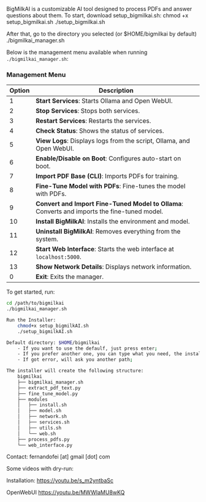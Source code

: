 

BigMilkAI is a customizable AI tool designed to process PDFs and answer questions about them. 
To start, download setup_bigmilkai.sh:
chmod +x setup_bigmilkai.sh
./setup_bigmilkai.sh

After that, go to the directory you selected (or $HOME/bigmilkai by default)
./bigmilkai_manager.sh

Below is the management menu available when running `./bigmilkai_manager.sh`:

### Management Menu

| Option | Description |
|--------|-------------|
| 1      | **Start Services**: Starts Ollama and Open WebUI. |
| 2      | **Stop Services**: Stops both services. |
| 3      | **Restart Services**: Restarts the services. |
| 4      | **Check Status**: Shows the status of services. |
| 5      | **View Logs**: Displays logs from the script, Ollama, and Open WebUI. |
| 6      | **Enable/Disable on Boot**: Configures auto-start on boot. |
| 7      | **Import PDF Base (CLI)**: Imports PDFs for training. |
| 8      | **Fine-Tune Model with PDFs**: Fine-tunes the model with PDFs. |
| 9      | **Convert and Import Fine-Tuned Model to Ollama**: Converts and imports the fine-tuned model. |
| 10     | **Install BigMilkAI**: Installs the environment and model. |
| 11     | **Uninstall BigMilkAI**: Removes everything from the system. |
| 12     | **Start Web Interface**: Starts the web interface at `localhost:5000`. |
| 13     | **Show Network Details**: Displays network information. |
| 0      | **Exit**: Exits the manager. |

To get started, run:
```bash
cd /path/to/bigmilkai
./bigmilkai_manager.sh

Run the Installer:
	chmod+x setup_bigmilkAI.sh
	./setup_bigmilkAI.sh

Default directory: $HOME/bigmilkai
	- If you want to use the defaulf, just press enter;
	- If you prefer another one, you can type what you need, the installer will check for permissions and proceed if everything is ok;
	- If got error, will ask you another path;

The installer will create the following structure:
	bigmilkai
	├── bigmilkai_manager.sh
	├── extract_pdf_text.py
	├── fine_tune_model.py
	├── modules
	│   ├── install.sh
	│   ├── model.sh
	│   ├── network.sh
	│   ├── services.sh
	│   ├── utils.sh
	│   └── web.sh
	├── process_pdfs.py
	└── web_interface.py
```

Contact: fernandofei [at] gmail [dot] com

Some videos with dry-run:

Installation:
https://youtu.be/s_m2yntbaSc

OpenWebUI
https://youtu.be/MWWIaMU8wKQ
	
